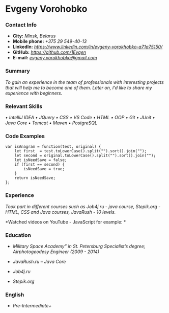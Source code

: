 # Evgeny Vorohobko

### Contact Info

* **City:** *Minsk, Belarus* 
* **Mobile phone:** *+375 29 549-40-13*
* **LinkedIn:** *https://www.linkedin.com/in/evgeny-vorokhobko-a71a75150/*
* **GitHub:** *https://github.com/1Evgen*
* **E-mail:** *evgeny.vorokhobko@gmail.com*

### Summary
*To gain an experience in the team of professionals with interesting projects that will help me to become one of them.  Later on, I'd like to share my experience with beginners.*

### Relevant Skills
*•	IntelliJ IDEA*   *•	JQuery*
*•	CSS*             *•	VS Code*
*•	HTML*            *•	OOP*
*•	Git*             *•	JUnit*
*•	Java Core*       *•	Tomcat*
*•	Maven*           *•	PostgreSQL*

### Code Examples
```
var isAnagram = function(test, original) {
    let first  = test.toLowerCase().split("").sort().join("");
    let second = original.toLowerCase().split("").sort().join("");
    let isNeedSave = false;
    if (first == second) {
        isNeedSave = true;
    }
    return isNeedSave;
};
```

### Experience
*Took part in different courses such as Job4j.ru - java course, Stepik.org - HTML, CSS and Java courses, JavaRush - 10 levels.*

*Watched videos on YouTube - JavaScript for example: *

### Education
* *Military Space Academy” in St. Petersburg
Specialist’s degree; Airphotogeodesy Engineer
(2009 - 2014)*

* *JavaRush.ru – Java Core*

* *Job4j.ru*

* *Stepik.org*

### English
* *Pre-Intermediate+*
